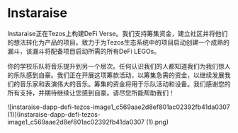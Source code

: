 # Instaraise

Instaraise正在Tezos上构建DeFi Verse。我们支持筹集资金，建立社区并将他们的想法转化为产品的项目。致力于为Tezos生态系统中的项目启动创建一个成熟的漏斗，该漏斗将配备项目启动所需的所有DeFi LEGOs。

你的学校乐队将音乐提升到另一个层次。任何认识我们的人都知道我们为我们惊人的乐队感到自豪。我们正在开展这项筹款活动，以筹集急需的资金，以继续发展我们的音乐家和表演伟大的音乐。筹集的资金将用于乐队活动和设备。我们感谢您的所有支持，并期待继续让您感到自豪。请尽您所能帮助我们！

![instaraise-dapp-defi-tezos-image1_c569aae2d8ef801ac02392fb41da0307 (1)](instaraise-dapp-defi-tezos-image1_c569aae2d8ef801ac02392fb41da0307 (1).png)
